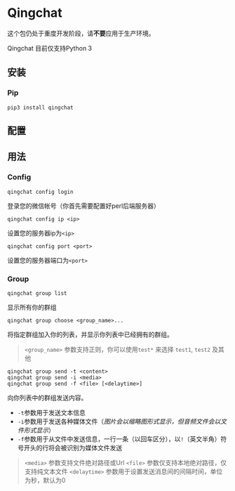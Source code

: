 # Qingchat

这个包仍处于重度开发阶段，请**不要**应用于生产环境。

Qingchat 目前仅支持Python 3

## 安装

### Pip

```
pip3 install qingchat
```

## 配置

## 用法

### Config

```
qingchat config login
```

登录您的微信帐号（你首先需要配置好perl后端服务器）

```
qingchat config ip <ip>
```

设置您的服务器ip为`<ip>`

```
qingchat config port <port>
```

设置您的服务器端口为`<port>`

### Group

```
qingchat group list
```

显示所有你的群组

```
qingchat group choose <group_name>...
```

将指定群组加入你的列表，并显示你列表中已经拥有的群组。

> `<group_name>` 参数支持正则，你可以使用`test*` 来选择 `test1`, `test2` 及其他

```
qingchat group send -t <content>
qingchat group send -i <media>
qingchat group send -f <file> [<delaytime>]
```

向你列表中的群组发送内容。
- `-t`参数用于发送文本信息
- `-i`参数用于发送各种媒体文件（*图片会以缩略图形式显示，但音频文件会以文件形式显示*）
- `-f`参数用于从文件中发送信息，一行一条（以回车区分），以`!`（英文半角）符号开头的行将会被识别为媒体文件发送

> `<media>` 参数支持文件绝对路径或Url
> `<file>` 参数仅支持本地绝对路径，仅支持纯文本文件
> `<delaytime>` 参数用于设置发送消息间的间隔时间，单位为秒，默认为0
